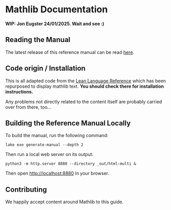 # Mathlib Documentation

**WIP: Jon Eugster 24/01/2025. Wait and see :)**

## Reading the Manual

The latest release of this reference manual can be read [here](nowhere).

## Code origin / Installation

This is all adapted code from the [Lean Language Reference](https://github.com/leanprover/reference-manual) which has been repurposed to
display mathlib text. **You should check there for installation instructions.**

Any problems not directly related to the content itself are probably carried over from there, too...

## Building the Reference Manual Locally

To build the manual, run the following command:

```
lake exe generate-manual --depth 2
```

Then run a local web server on its output:
```
python3 -m http.server 8880 --directory _out/html-multi &
```

Then open <http://localhost:8880> in your browser.

## Contributing

We happily accept content around Mathlib to this guide.

